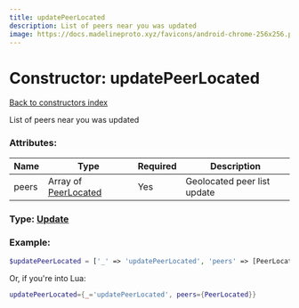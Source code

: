 ```yaml
---
title: updatePeerLocated
description: List of peers near you was updated
image: https://docs.madelineproto.xyz/favicons/android-chrome-256x256.png
---
```

# Constructor: updatePeerLocated  
[Back to constructors index](index.md)



List of peers near you was updated

### Attributes:

| Name     |    Type       | Required | Description |
|----------|---------------|----------|-------------|
|peers|Array of [PeerLocated](../types/PeerLocated.md) | Yes|Geolocated peer list update|



### Type: [Update](../types/Update.md)


### Example:

```php
$updatePeerLocated = ['_' => 'updatePeerLocated', 'peers' => [PeerLocated, PeerLocated]];
```  


Or, if you're into Lua:

```lua
updatePeerLocated={_='updatePeerLocated', peers={PeerLocated}}

```


